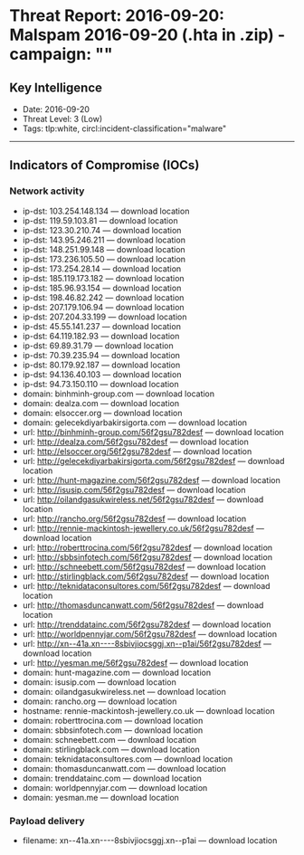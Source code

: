 # Threat Report: 2016-09-20: Malspam 2016-09-20 (.hta in .zip) - campaign: "<no subject>"


## Key Intelligence
* Date: 2016-09-20
* Threat Level: 3 (Low)
* Tags: tlp:white, circl:incident-classification="malware"

---

## Indicators of Compromise (IOCs)
### Network activity
* ip-dst: 103.254.148.134 — download location
* ip-dst: 119.59.103.81 — download location
* ip-dst: 123.30.210.74 — download location
* ip-dst: 143.95.246.211 — download location
* ip-dst: 148.251.99.148 — download location
* ip-dst: 173.236.105.50 — download location
* ip-dst: 173.254.28.14 — download location
* ip-dst: 185.119.173.182 — download location
* ip-dst: 185.96.93.154 — download location
* ip-dst: 198.46.82.242 — download location
* ip-dst: 207.179.106.94 — download location
* ip-dst: 207.204.33.199 — download location
* ip-dst: 45.55.141.237 — download location
* ip-dst: 64.119.182.93 — download location
* ip-dst: 69.89.31.79 — download location
* ip-dst: 70.39.235.94 — download location
* ip-dst: 80.179.92.187 — download location
* ip-dst: 94.136.40.103 — download location
* ip-dst: 94.73.150.110 — download location
* domain: binhminh-group.com — download location
* domain: dealza.com — download location
* domain: elsoccer.org — download location
* domain: gelecekdiyarbakirsigorta.com — download location
* url: http://binhminh-group.com/56f2gsu782desf — download location
* url: http://dealza.com/56f2gsu782desf — download location
* url: http://elsoccer.org/56f2gsu782desf — download location
* url: http://gelecekdiyarbakirsigorta.com/56f2gsu782desf — download location
* url: http://hunt-magazine.com/56f2gsu782desf — download location
* url: http://isusip.com/56f2gsu782desf — download location
* url: http://oilandgasukwireless.net/56f2gsu782desf — download location
* url: http://rancho.org/56f2gsu782desf — download location
* url: http://rennie-mackintosh-jewellery.co.uk/56f2gsu782desf — download location
* url: http://roberttrocina.com/56f2gsu782desf — download location
* url: http://sbbsinfotech.com/56f2gsu782desf — download location
* url: http://schneebett.com/56f2gsu782desf — download location
* url: http://stirlingblack.com/56f2gsu782desf — download location
* url: http://teknidataconsultores.com/56f2gsu782desf — download location
* url: http://thomasduncanwatt.com/56f2gsu782desf — download location
* url: http://trenddatainc.com/56f2gsu782desf — download location
* url: http://worldpennyjar.com/56f2gsu782desf — download location
* url: http://xn--41a.xn----8sbivjiocsggj.xn--p1ai/56f2gsu782desf — download location
* url: http://yesman.me/56f2gsu782desf — download location
* domain: hunt-magazine.com — download location
* domain: isusip.com — download location
* domain: oilandgasukwireless.net — download location
* domain: rancho.org — download location
* hostname: rennie-mackintosh-jewellery.co.uk — download location
* domain: roberttrocina.com — download location
* domain: sbbsinfotech.com — download location
* domain: schneebett.com — download location
* domain: stirlingblack.com — download location
* domain: teknidataconsultores.com — download location
* domain: thomasduncanwatt.com — download location
* domain: trenddatainc.com — download location
* domain: worldpennyjar.com — download location
* domain: yesman.me — download location

### Payload delivery
* filename: xn--41a.xn----8sbivjiocsggj.xn--p1ai — download location
